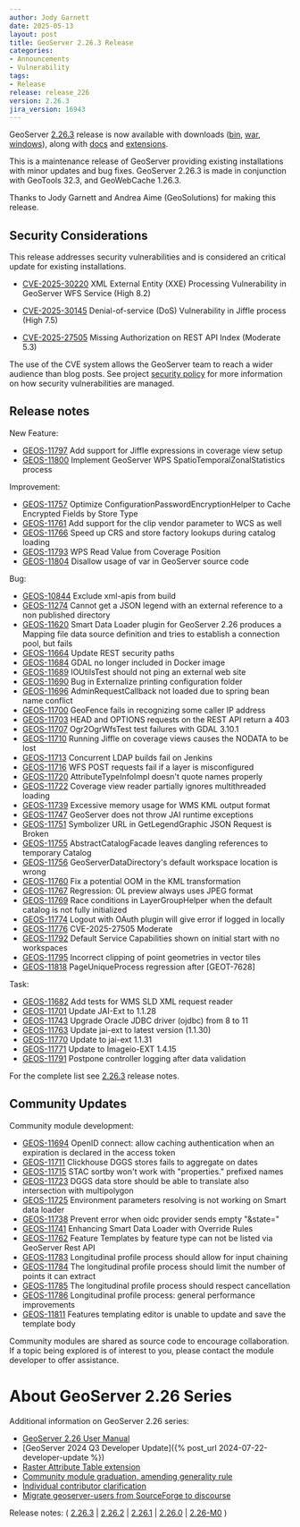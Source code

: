 ```yaml
---
author: Jody Garnett
date: 2025-05-13
layout: post
title: GeoServer 2.26.3 Release
categories:
- Announcements
- Vulnerability
tags:
- Release
release: release_226
version: 2.26.3
jira_version: 16943
--- 
```


GeoServer [2.26.3](/release/2.26.3/) release is now available
with downloads
([bin](https://sourceforge.net/projects/geoserver/files/GeoServer/2.26.3/geoserver-2.26.3-bin.zip/download),
[war](https://sourceforge.net/projects/geoserver/files/GeoServer/2.26.3/geoserver-2.26.3-war.zip/download),
[windows](https://sourceforge.net/projects/geoserver/files/GeoServer/2.26.3/GeoServer-2.26.3-winsetup.exe/download)), along with 
[docs](https://sourceforge.net/projects/geoserver/files/GeoServer/2.26.3/geoserver-2.26.3-htmldoc.zip/download) and
[extensions](https://sourceforge.net/projects/geoserver/files/GeoServer/2.26.3/extensions/).

This is a maintenance release of GeoServer providing existing installations with minor updates and bug fixes.
GeoServer 2.26.3 is made in conjunction with GeoTools 32.3, and GeoWebCache 1.26.3. 

Thanks to Jody Garnett and Andrea Aime (GeoSolutions) for making this release. 

## Security Considerations

This release addresses security vulnerabilities and is considered an critical update for existing installations.

* [CVE-2025-30220](https://github.com/geoserver/geoserver/security/advisories/GHSA-jj54-8f66-c5pc) XML External Entity (XXE) Processing Vulnerability in GeoServer WFS Service (High 8.2)

* [CVE-2025-30145](https://github.com/geoserver/geoserver/security/advisories/GHSA-gr67-pwcv-76gf) Denial-of-service (DoS) Vulnerability in Jiffle process (High 7.5)

* [CVE-2025-27505](https://github.com/geoserver/geoserver/security/advisories/GHSA-h86g-x8mm-78m5) Missing Authorization on REST API Index (Moderate 5.3)

The use of the CVE system allows the GeoServer team to reach a wider audience than blog posts. See project [security policy](https://github.com/geoserver/geoserver/blob/main/SECURITY.md) for more information on how security vulnerabilities are managed. 

## Release notes

New Feature:

* [GEOS-11797](https://osgeo-org.atlassian.net/browse/GEOS-11797) Add support for Jiffle expressions in coverage view setup
* [GEOS-11800](https://osgeo-org.atlassian.net/browse/GEOS-11800) Implement GeoServer WPS SpatioTemporalZonalStatistics process

Improvement:

* [GEOS-11757](https://osgeo-org.atlassian.net/browse/GEOS-11757) Optimize ConfigurationPasswordEncryptionHelper to Cache Encrypted Fields by Store Type
* [GEOS-11761](https://osgeo-org.atlassian.net/browse/GEOS-11761) Add support for the clip vendor parameter to WCS as well
* [GEOS-11766](https://osgeo-org.atlassian.net/browse/GEOS-11766) Speed up CRS and store factory lookups during catalog loading
* [GEOS-11793](https://osgeo-org.atlassian.net/browse/GEOS-11793) WPS Read Value from Coverage Position
* [GEOS-11804](https://osgeo-org.atlassian.net/browse/GEOS-11804) Disallow usage of var in GeoServer source code

Bug:

* [GEOS-10844](https://osgeo-org.atlassian.net/browse/GEOS-10844) Exclude xml-apis from build
* [GEOS-11274](https://osgeo-org.atlassian.net/browse/GEOS-11274) Cannot get a JSON legend with an external reference to a non published directory
* [GEOS-11620](https://osgeo-org.atlassian.net/browse/GEOS-11620) Smart Data Loader plugin for GeoServer 2.26 produces a Mapping file data source definition and tries to establish a connection pool, but fails
* [GEOS-11664](https://osgeo-org.atlassian.net/browse/GEOS-11664) Update REST security paths
* [GEOS-11684](https://osgeo-org.atlassian.net/browse/GEOS-11684) GDAL no longer included in Docker image
* [GEOS-11689](https://osgeo-org.atlassian.net/browse/GEOS-11689) IOUtilsTest should not ping an external web site
* [GEOS-11690](https://osgeo-org.atlassian.net/browse/GEOS-11690) Bug in Externalize printing configuration folder
* [GEOS-11696](https://osgeo-org.atlassian.net/browse/GEOS-11696) AdminRequestCallback not loaded due to spring bean name conflict
* [GEOS-11700](https://osgeo-org.atlassian.net/browse/GEOS-11700) GeoFence fails in recognizing some caller IP address
* [GEOS-11703](https://osgeo-org.atlassian.net/browse/GEOS-11703) HEAD and OPTIONS requests on the REST API return a 403
* [GEOS-11707](https://osgeo-org.atlassian.net/browse/GEOS-11707) Ogr2OgrWfsTest test failures with GDAL 3.10.1
* [GEOS-11710](https://osgeo-org.atlassian.net/browse/GEOS-11710) Running Jiffle on coverage views causes the NODATA to be lost
* [GEOS-11713](https://osgeo-org.atlassian.net/browse/GEOS-11713) Concurrent LDAP builds fail on Jenkins
* [GEOS-11716](https://osgeo-org.atlassian.net/browse/GEOS-11716) WFS POST requests fail if a layer is misconfigured
* [GEOS-11720](https://osgeo-org.atlassian.net/browse/GEOS-11720) AttributeTypeInfoImpl doesn't quote names properly
* [GEOS-11722](https://osgeo-org.atlassian.net/browse/GEOS-11722) Coverage view reader partially ignores multithreaded loading
* [GEOS-11739](https://osgeo-org.atlassian.net/browse/GEOS-11739) Excessive memory usage for WMS KML output format
* [GEOS-11747](https://osgeo-org.atlassian.net/browse/GEOS-11747) GeoServer does not throw JAI runtime exceptions
* [GEOS-11751](https://osgeo-org.atlassian.net/browse/GEOS-11751) Symbolizer URL in GetLegendGraphic JSON Request is Broken
* [GEOS-11755](https://osgeo-org.atlassian.net/browse/GEOS-11755) AbstractCatalogFacade leaves dangling references to temporary Catalog
* [GEOS-11756](https://osgeo-org.atlassian.net/browse/GEOS-11756) GeoServerDataDirectory's default workspace location is wrong
* [GEOS-11760](https://osgeo-org.atlassian.net/browse/GEOS-11760) Fix a potential OOM in the KML transformation
* [GEOS-11767](https://osgeo-org.atlassian.net/browse/GEOS-11767) Regression: OL preview always uses JPEG format
* [GEOS-11769](https://osgeo-org.atlassian.net/browse/GEOS-11769) Race conditions in LayerGroupHelper when the default catalog is not fully initialized
* [GEOS-11774](https://osgeo-org.atlassian.net/browse/GEOS-11774) Logout with OAuth plugin will give error if logged in locally
* [GEOS-11776](https://osgeo-org.atlassian.net/browse/GEOS-11776) CVE-2025-27505 Moderate
* [GEOS-11792](https://osgeo-org.atlassian.net/browse/GEOS-11792) Default Service Capabilities shown on initial start with no workspaces
* [GEOS-11795](https://osgeo-org.atlassian.net/browse/GEOS-11795) Incorrect clipping of point geometries in vector tiles
* [GEOS-11818](https://osgeo-org.atlassian.net/browse/GEOS-11818) PageUniqueProcess regression after [GEOT-7628]

Task:

* [GEOS-11682](https://osgeo-org.atlassian.net/browse/GEOS-11682) Add tests for WMS SLD XML request reader
* [GEOS-11701](https://osgeo-org.atlassian.net/browse/GEOS-11701) Update JAI-Ext to 1.1.28
* [GEOS-11743](https://osgeo-org.atlassian.net/browse/GEOS-11743) Upgrade Oracle JDBC driver (ojdbc) from 8 to 11
* [GEOS-11763](https://osgeo-org.atlassian.net/browse/GEOS-11763) Update jai-ext to latest version (1.1.30)
* [GEOS-11770](https://osgeo-org.atlassian.net/browse/GEOS-11770) Update to jai-ext 1.1.31
* [GEOS-11771](https://osgeo-org.atlassian.net/browse/GEOS-11771) Update to Imageio-EXT 1.4.15
* [GEOS-11791](https://osgeo-org.atlassian.net/browse/GEOS-11791) Postpone controller logging after data validation

For the complete list see [2.26.3](https://github.com/geoserver/geoserver/releases/tag/2.26.3) release notes. 

## Community Updates

Community module development:

* [GEOS-11694](https://osgeo-org.atlassian.net/browse/GEOS-11694) OpenID connect: allow caching authentication when an expiration is declared in the access token
* [GEOS-11711](https://osgeo-org.atlassian.net/browse/GEOS-11711) Clickhouse DGGS stores fails to aggregate on dates
* [GEOS-11715](https://osgeo-org.atlassian.net/browse/GEOS-11715) STAC sortby won't work with "properties." prefixed names
* [GEOS-11723](https://osgeo-org.atlassian.net/browse/GEOS-11723) DGGS data store should be able to translate also intersection with multipolygon
* [GEOS-11725](https://osgeo-org.atlassian.net/browse/GEOS-11725) Environment parameters resolving is not working on Smart data loader
* [GEOS-11738](https://osgeo-org.atlassian.net/browse/GEOS-11738) Prevent error when oidc provider sends empty "&state="
* [GEOS-11741](https://osgeo-org.atlassian.net/browse/GEOS-11741) Enhancing Smart Data Loader with Override Rules
* [GEOS-11762](https://osgeo-org.atlassian.net/browse/GEOS-11762) Feature Templates by feature type can not be listed via GeoServer Rest API
* [GEOS-11783](https://osgeo-org.atlassian.net/browse/GEOS-11783) Longitudinal profile process should allow for input chaining
* [GEOS-11784](https://osgeo-org.atlassian.net/browse/GEOS-11784) The longitudinal profile process should limit the number of points it can extract
* [GEOS-11785](https://osgeo-org.atlassian.net/browse/GEOS-11785) The longitudinal profile process should respect cancellation
* [GEOS-11786](https://osgeo-org.atlassian.net/browse/GEOS-11786) Longitudinal profile process: general performance improvements
* [GEOS-11811](https://osgeo-org.atlassian.net/browse/GEOS-11811) Features templating editor is unable to update and save the template body

Community modules are shared as source code to encourage collaboration. If a topic being explored is of interest to you, please contact the module developer to offer assistance. 

# About GeoServer 2.26 Series

Additional information on GeoServer 2.26 series:

* [GeoServer 2.26 User Manual](https://docs.geoserver.org/2.26.x/en/user/)
* [GeoServer 2024 Q3 Developer Update]({% post_url 2024-07-22-developer-update %}) 
* [Raster Attribute Table extension](https://github.com/geoserver/geoserver/wiki/GSIP-222)
* [Community module graduation, amending generality rule](https://github.com/geoserver/geoserver/wiki/GSIP-223)
* [Individual contributor clarification](https://github.com/geoserver/geoserver/wiki/GSIP-224)
* [Migrate geoserver-users from SourceForge to discourse](https://github.com/geoserver/geoserver/wiki/GSIP-225)

Release notes:
( [2.26.3](https://github.com/geoserver/geoserver/releases/tag/2.26.3)
| [2.26.2](https://github.com/geoserver/geoserver/releases/tag/2.26.2)
| [2.26.1](https://github.com/geoserver/geoserver/releases/tag/2.26.1)
| [2.26.0](https://github.com/geoserver/geoserver/releases/tag/2.26.0)
| [2.26-M0](https://github.com/geoserver/geoserver/releases/tag/2.26-M0)
) 

